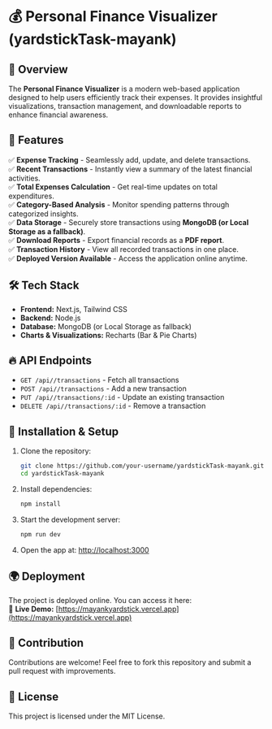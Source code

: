 # 💰 Personal Finance Visualizer (yardstickTask-mayank)

## 📌 Overview
The **Personal Finance Visualizer** is a modern web-based application designed to help users efficiently track their expenses. It provides insightful visualizations, transaction management, and downloadable reports to enhance financial awareness.

## 🚀 Features
✅ **Expense Tracking** - Seamlessly add, update, and delete transactions.  
✅ **Recent Transactions** - Instantly view a summary of the latest financial activities.  
✅ **Total Expenses Calculation** - Get real-time updates on total expenditures.  
✅ **Category-Based Analysis** - Monitor spending patterns through categorized insights.  
✅ **Data Storage** - Securely store transactions using **MongoDB (or Local Storage as a fallback)**.  
✅ **Download Reports** - Export financial records as a **PDF report**.  
✅ **Transaction History** -  View all recorded transactions in one place.      
✅ **Deployed Version Available** - Access the application online anytime.  

## 🛠 Tech Stack
- **Frontend:** Next.js, Tailwind CSS
- **Backend:** Node.js
- **Database:** MongoDB (or Local Storage as fallback)
- **Charts & Visualizations:** Recharts (Bar & Pie Charts)

## 🔥 API Endpoints
- `GET /api//transactions` - Fetch all transactions
- `POST /api//transactions` - Add a new transaction
- `PUT /api//transactions/:id` - Update an existing transaction
- `DELETE /api//transactions/:id` - Remove a transaction

## 📂 Installation & Setup
1. Clone the repository:  
   ```bash
   git clone https://github.com/your-username/yardstickTask-mayank.git
   cd yardstickTask-mayank
   ```
2. Install dependencies:  
   ```bash
   npm install
   ```
3. Start the development server:  
   ```bash
   npm run dev
   ```
4. Open the app at: [http://localhost:3000](http://localhost:3000)

## 🌍 Deployment
The project is deployed online. You can access it here:  
🔗 **Live Demo:** [https://mayankyardstick.vercel.app](https://mayankyardstick.vercel.app)  

## 🤝 Contribution
Contributions are welcome! Feel free to fork this repository and submit a pull request with improvements.

## 📜 License
This project is licensed under the MIT License.

